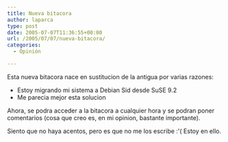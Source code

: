```yaml
---
title: Nueva bitacora
author: laparca
type: post
date: 2005-07-07T11:36:55+00:00
url: /2005/07/07/nueva-bitacora/
categories:
  - Opinión

---
```

Esta nueva bitacora nace en sustitucion de la antigua por varias razones:

  * Estoy migrando mi sistema a Debian Sid desde SuSE 9.2
  * Me parecia mejor esta solucion

Ahora, se podra acceder a la bitacora a cualquier hora y se podran poner comentarios (cosa que creo es, en mi opinion, bastante importante).

Siento que no haya acentos, pero es que no me los escribe :'( Estoy en ello.